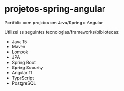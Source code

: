 # projetos-spring-angular
Portfólio com projetos em Java/Spring e Angular.

Utilizei as seguintes tecnologias/frameworks/bibliotecas:
- Java 15
- Maven
- Lombok
- JPA
- Spring Boot
- Spring Security
- Angular 11
- TypeScript
- PostgreSQL
